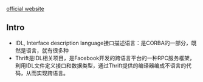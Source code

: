 [official website](https://thrift.apache.org/)
## Intro
+ IDL, Interface description language接口描述语言：是CORBA的一部分，既然是语言，就有很多种
+ Thrift是IDL相关项目，是Facebook开发的跨语言平台的一种RPC服务框架，利用IDL文件定义接口和数据类型，通过Thrift提供的编译器编成不语言的代码，从而实现跨语言。